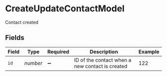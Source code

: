 # CreateUpdateContactModel

Contact created


## Fields

| Field                                           | Type                                            | Required                                        | Description                                     | Example                                         |
| ----------------------------------------------- | ----------------------------------------------- | ----------------------------------------------- | ----------------------------------------------- | ----------------------------------------------- |
| `id`                                            | *number*                                        | :heavy_minus_sign:                              | ID of the contact when a new contact is created | 122                                             |